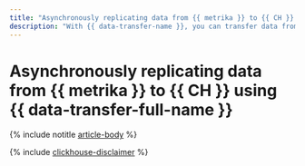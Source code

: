 ```yaml
---
title: "Asynchronously replicating data from {{ metrika }} to {{ CH }} using {{ data-transfer-full-name }}"
description: "With {{ data-transfer-name }}, you can transfer data from a {{ metrika }} tag to a {{ CH }} cluster."
---
```


# Asynchronously replicating data from {{ metrika }} to {{ CH }} using {{ data-transfer-full-name }}

{% include notitle [article-body](../../_tutorials/metrika-to-clickhouse.md) %}

{% include [clickhouse-disclaimer](../../_includes/clickhouse-disclaimer.md) %}
